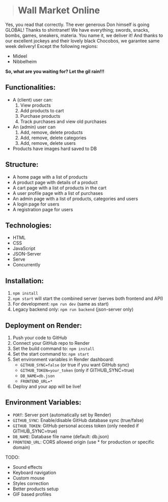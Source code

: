 > # Wall Market **Online**
Yes, you read that correctly. The ever generous Don himself is going GLOBAL! Thanks to 
shintranet!
We have everything; swords, snacks, bombs, games, sneakers, materia. You name it, we deliver it!
And thanks to our excellent jockeys and their lovely black Chocobos, we garantee same week delivery! 
Except the following regions:
- Mideel
- Nibbelheim

**So, what are you waiting for? Let the gil rain!!!**


## Functionalities:
- A (client) user can:
    1) View products
    2) Add products to cart
    3) Purchase products
    4) Track purchases and view old purchases
- An (admin) user can
    1) Add, remove, delete products
    2) Add, remove, delete categories
    3) Add, remove, delete users
- Products have images hard saved to DB 

## Structure:
- A home page with a list of products
- A product page with details of a product
- A cart page with a list of products in the cart
- A user profile page with a list of purchases
- An admin page with a list of products, categories and users
- A login page for users
- A registration page for users

## Technologies:
- HTML
- CSS
- JavaScript
- JSON-Server
- Serve
- Concurrently

## Installation:
1) ```npm install```
2) ```npm start``` will start the combined server (serves both frontend and API)
3) For development: ```npm run dev``` (same as start)
4) Legacy backend only: ```npm run backend``` (json-server only)

## Deployment on Render:
1. Push your code to GitHub
2. Connect your GitHub repo to Render
3. Set the build command to: `npm install`
4. Set the start command to: `npm start`
5. Set environment variables in Render dashboard:
   - `GITHUB_SYNC=false` (or true if you want GitHub sync)
   - `GITHUB_TOKEN=your_token` (only if GITHUB_SYNC=true)
   - `DB_NAME=db.json`
   - `FRONTEND_URL=*`
6. Deploy and your app will be live!

## Environment Variables:
- `PORT`: Server port (automatically set by Render)
- `GITHUB_SYNC`: Enable/disable GitHub database sync (true/false)
- `GITHUB_TOKEN`: GitHub personal access token (only needed if GITHUB_SYNC=true)
- `DB_NAME`: Database file name (default: db.json)
- `FRONTEND_URL`: CORS allowed origin (use * for production or specific domain)



TODO:
- Sound effects
- Keyboard navigation
- Custom mouse
- Styles correction
- Better products setup
- GIF based profiles